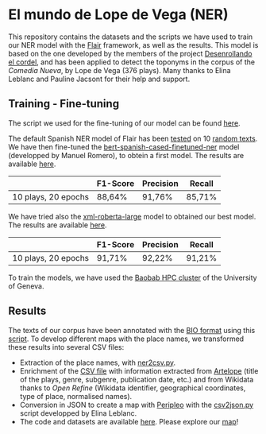 # El mundo de Lope de Vega (NER)

This repository contains the datasets and the scripts we have used to train our NER model with the [Flair](https://github.com/flairNLP/flair) framework, as well as the results. This model is based on the one developed by the members of the project [Desenrollando el cordel](https://github.com/DesenrollandoElCordel/pliegos-ner), and has been applied to detect the toponyms in the corpus of the _Comedia Nueva_, by Lope de Vega (376 plays). Many thanks to Elina Leblanc and Pauline Jacsont for their help and support.

## Training - Fine-tuning
The script we used for the fine-tuning of our model can be found [here](https://github.com/MiguelBetti/Lope_ner/blob/main/NER_LOPE_TRAIN.py).

The default Spanish NER model of Flair has been [tested](https://github.com/MiguelBetti/Lope_ner/blob/main/NER_LOPE_TEST.py) on 10 [random texts](https://github.com/MiguelBetti/Lope_ner/tree/main/corpus_test). We have then fine-tuned the [bert-spanish-cased-finetuned-ner](https://huggingface.co/mrm8488/bert-spanish-cased-finetuned-ner) model (developped by Manuel Romero), to obtein a first model. The results are available [here](https://github.com/MiguelBetti/Lope_ner/tree/main/ner_bertSpanish_fineTuning).

|   | F1-Score  | Precision  | Recall |
|---|---|---|---|
| 10 plays, 20 epochs | 88,64%  | 91,76% | 85,71% |

We have tried also the [xml-roberta-large](https://huggingface.co/MMG/xlm-roberta-large-ner-spanish) model to obtained our best model. The results are available [here](https://github.com/MiguelBetti/Lope_ner/tree/main/ner_bertSpanish_fineTuning2).

|   | F1-Score  | Precision  | Recall |
|---|---|---|---|
| 10 plays, 20 epochs | 91,71%  | 92,22% | 91,21% |

To train the models, we have used the [Baobab HPC cluster](https://www.unige.ch/eresearch/en/services/hpc/) of the University of Geneva.


## Results

The texts of our corpus have been annotated with the [BIO format](https://en.wikipedia.org/wiki/Inside%E2%80%93outside%E2%80%93beginning_(tagging)) using this [script](https://github.com/MiguelBetti/Lope_ner/blob/main/NER_LOPE.py). To develop different maps with the place names, we transformed these results into several CSV files:

- Extraction of the place names, with [ner2csv.py](https://github.com/MiguelBetti/Lope_ner/blob/main/tools/ner2csv.ipynb).
- Enrichment of the [CSV file]() with information extracted from [Artelope](https://artelope.uv.es/basededatos/index.php) (title of the plays, genre, subgenre, publication date, etc.) and from Wikidata thanks to *Open Refine* (Wikidata identifier, geographical coordinates, type of place, normalised names).
- Conversion in JSON to create a map with [Peripleo](https://github.com/britishlibrary/peripleo) with the [csv2json.py](https://github.com/MiguelBetti/Lope_ner/blob/main/tools/csv2json.ipynb) script developped by Elina Leblanc.
- The code and datasets are available [here](https://github.com/MiguelBetti/Lope_peripleo). Please explore our [map](https://miguelbetti.github.io/Lope_peripleo/#/?/?/?/mode=points)!
